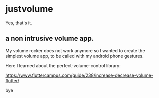 # justvolume
Yes, that's it.

## a non intrusive volume app.

My volume rocker does not work anymore so I wanted to create the simplest volume app, to be called with my android phone gestures.

Here I learned about the perfect-volume-control library:

https://www.fluttercampus.com/guide/238/increase-decrease-volume-flutter/

bye
